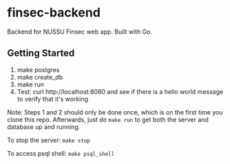 # finsec-backend
Backend for NUSSU Finsec web app. Built with Go.

## Getting Started

1. make postgres
2. make create_db
3. make run
4. Test: curl http://localhost:8080 and see if there is a hello world message to verify that it's working

Note: Steps 1 and 2 should only be done once, which is on the first time you clone this repo.
Afterwards, just do `make run` to get both the server and database up and running.

To stop the server: `make stop`

To access psql shell: `make psql_shell`